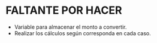 # FALTANTE POR HACER

- Variable para almacenar el monto a convertir.
- Realizar los cálculos según corresponda en cada caso.
